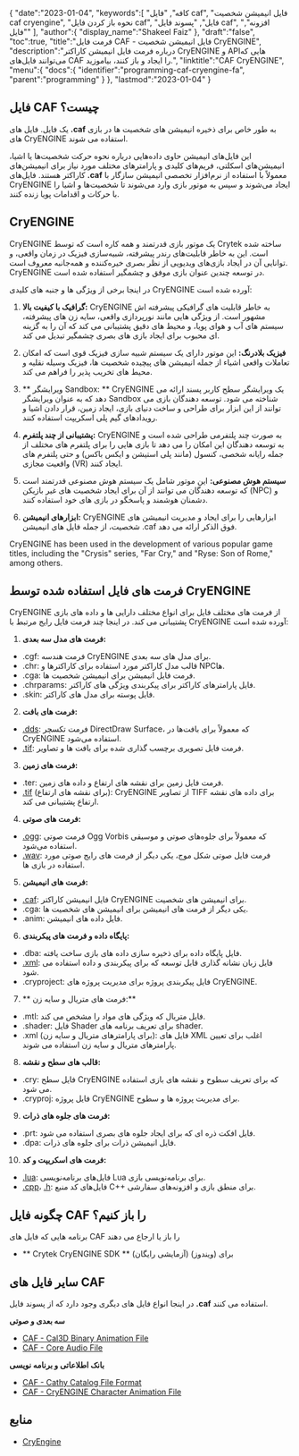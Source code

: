 {
   "date":"2023-01-04",
   "keywords":[
"کافه",
"فایل caf",
"فایل انیمیشن شخصیت caf cryengine",
"نحوه باز کردن فایل caf",
"فایل",
"پسوند فایل caf",
"افزونه",
"فایل"
],
   "author":{
      "display_name":"Shakeel Faiz"
},
   "draft":"false",
   "toc":true,
   "title":"فرمت فایل CAF - فایل انیمیشن شخصیت CryENGINE",
   "description":"درباره فرمت فایل انیمیشن کاراکتر CryENGINE و APIهایی که می‌توانند فایل‌های CAF را ایجاد و باز کنند، بیاموزید.",
   "linktitle":"CAF CryENGINE",
   "menu":{
      "docs":{
         "identifier":"programming-caf-cryengine-fa",
         "parent":"programming"
}
},
   "lastmod":"2023-01-04"
}

## فایل CAF چیست؟

یک فایل. فایل های **.caf** به طور خاص برای ذخیره انیمیشن های شخصیت ها در بازی های CryENGINE استفاده می شوند.

این فایل‌های انیمیشن حاوی داده‌هایی درباره نحوه حرکت شخصیت‌ها یا اشیا، انیمیشن‌های اسکلتی، فریم‌های کلیدی و پارامترهای مختلف مورد نیاز برای انیمیشن‌های کاراکتر هستند. فایل‌های **.caf** معمولاً با استفاده از نرم‌افزار تخصصی انیمیشن سازگار با CryENGINE ایجاد می‌شوند و سپس به موتور بازی وارد می‌شوند تا شخصیت‌ها و اشیا را با حرکات و اقدامات پویا زنده کنند.

## CryENGINE

CryENGINE یک موتور بازی قدرتمند و همه کاره است که توسط Crytek ساخته شده است. این به خاطر قابلیت‌های رندر پیشرفته، شبیه‌سازی فیزیک در زمان واقعی، و توانایی آن در ایجاد بازی‌های ویدیویی از نظر بصری خیره‌کننده و همه‌جانبه معروف است. CryENGINE در توسعه چندین عنوان بازی موفق و چشمگیر استفاده شده است.

در اینجا برخی از ویژگی ها و جنبه های کلیدی CryENGINE آورده شده است:

1.  **گرافیک با کیفیت بالا:** CryENGINE به خاطر قابلیت های گرافیکی پیشرفته اش مشهور است. از ویژگی هایی مانند نورپردازی واقعی، سایه زن های پیشرفته، سیستم های آب و هوای پویا، و محیط های دقیق پشتیبانی می کند که آن را به گزینه ای محبوب برای ایجاد بازی های بصری چشمگیر تبدیل می کند.
    
2.  **فیزیک بلادرنگ:** این موتور دارای یک سیستم شبیه سازی فیزیک قوی است که امکان تعاملات واقعی اشیاء از جمله انیمیشن های پیچیده شخصیت ها، فیزیک وسیله نقلیه و محیط های تخریب پذیر را فراهم می کند.
    
3.  ** ویرایشگر Sandbox: ** CryENGINE یک ویرایشگر سطح کاربر پسند ارائه می دهد که به عنوان ویرایشگر Sandbox شناخته می شود. توسعه دهندگان بازی می توانند از این ابزار برای طراحی و ساخت دنیای بازی، ایجاد زمین، قرار دادن اشیا و رویدادهای گیم پلی اسکریپت استفاده کنند.
    
4.  **پشتیبانی از چند پلتفرم:** CryENGINE به صورت چند پلتفرمی طراحی شده است و به توسعه دهندگان این امکان را می دهد تا بازی هایی را برای پلتفرم های مختلف از جمله رایانه شخصی، کنسول (مانند پلی استیشن و ایکس باکس) و حتی پلتفرم های واقعیت مجازی (VR) ایجاد کنند.
    
5.  **سیستم هوش مصنوعی:** این موتور شامل یک سیستم هوش مصنوعی قدرتمند است که توسعه دهندگان می توانند از آن برای ایجاد شخصیت های غیر بازیکن (NPC) و دشمنان هوشمند و پاسخگو در بازی های خود استفاده کنند.
    
6.  **ابزارهای انیمیشن:** CryENGINE ابزارهایی را برای ایجاد و مدیریت انیمیشن های شخصیت، از جمله فایل های انیمیشن .caf فوق الذکر ارائه می دهد.
    
CryENGINE has been used in the development of various popular game titles, including the "Crysis" series, "Far Cry," and "Ryse: Son of Rome," among others.

## فرمت های فایل استفاده شده توسط CryENGINE

CryENGINE از فرمت های مختلف فایل برای انواع مختلف دارایی ها و داده های بازی پشتیبانی می کند. در اینجا چند فرمت فایل رایج مرتبط با CryENGINE آورده شده است:

1.  **فرمت های مدل سه بعدی:**
    
- .cgf: فرمت هندسه CryENGINE برای مدل های سه بعدی.
- .chr: قالب مدل کاراکتر مورد استفاده برای کاراکترها و NPCها.
- .cga: فرمت فایل انیمیشن برای انیمیشن شخصیت ها.
- .chrparams: فایل پارامترهای کاراکتر برای پیکربندی ویژگی های کاراکتر.
- .skin: فایل پوسته برای مدل های کاراکتر.
2.  **فرمت های بافت:**
    
- [.dds](/image/dds/): فرمت تکسچر DirectDraw Surface، که معمولاً برای بافت‌ها در CryENGINE استفاده می‌شود.
- [.tif](/image/tiff/): فرمت فایل تصویری برچسب گذاری شده برای بافت ها و تصاویر.
3.  **فرمت های زمین:**
    
- .ter: فرمت فایل زمین برای نقشه های ارتفاع و داده های زمین.
- [.tif](/image/tiff/) (برای نقشه های ارتفاع): CryENGINE از تصاویر TIFF برای داده های نقشه ارتفاع پشتیبانی می کند.
4.  **فرمت های صوتی:**
    
- [.ogg](/audio/ogg/): فرمت صوتی Ogg Vorbis که معمولاً برای جلوه‌های صوتی و موسیقی استفاده می‌شود.
- [.wav](/audio/wav/): فرمت فایل صوتی شکل موج، یکی دیگر از فرمت های رایج صوتی مورد استفاده در بازی ها.
5.  **فرمت های انیمیشن:**
    
- [.caf](/database/caf/): فایل انیمیشن کاراکتر CryENGINE برای انیمیشن های شخصیت.
- .cga: یکی دیگر از فرمت های انیمیشن برای انیمیشن های شخصیت ها.
- .anim: فایل داده های انیمیشن.
6.  **پایگاه داده و فرمت های پیکربندی:**
    
- .dba: فایل پایگاه داده برای ذخیره سازی داده های بازی ساخت یافته.
- [.xml](/web/xml/): فایل زبان نشانه گذاری قابل توسعه که برای پیکربندی و داده استفاده می شود.
- .cryproject: فایل پیکربندی پروژه برای مدیریت پروژه های CryENGINE.
7.  ** فرمت های متریال و سایه زن:**
    
- .mtl: فایل متریال که ویژگی های مواد را مشخص می کند.
- .shader: فایل Shader برای تعریف برنامه های shader.
- .xml (برای پارامترهای متریال و سایه زن): فایل های XML اغلب برای تعیین پارامترهای متریال و سایه زن استفاده می شوند.
8.  **قالب های سطح و نقشه:**
    
- .cry: فایل سطح CryENGINE که برای تعریف سطوح و نقشه های بازی استفاده می شود.
- .cryproj: فایل پروژه CryENGINE برای مدیریت پروژه ها و سطوح.
9.  **فرمت های جلوه های ذرات:**
    
- .prt: فایل افکت ذره ای که برای ایجاد جلوه های بصری استفاده می شود.
- .dpa: فایل انیمیشن ذرات برای جلوه های ذرات.
10. **فرمت های اسکریپت و کد:**
    
- [.lua](/programming/lua/): فایل‌های برنامه‌نویسی Lua برای برنامه‌نویسی بازی.
- [.cpp](/programming/cpp/)، [.h](/programming/h/): فایل‌های کد منبع C++ برای منطق بازی و افزونه‌های سفارشی.

## چگونه فایل CAF را باز کنیم؟

برنامه هایی که فایل های CAF را باز یا ارجاع می دهند

- ** Crytek CryENGINE SDK ** (آزمایشی رایگان) برای (ویندوز)

## سایر فایل های CAF

در اینجا انواع فایل های دیگری وجود دارد که از پسوند فایل **.caf** استفاده می کنند.

**سه بعدی و صوتی**
- [CAF - Cal3D Binary Animation File](/3d/caf-cal3d/)
- [CAF - Core Audio File](/audio/caf/)

**بانک اطلاعاتی و برنامه نویسی**
- [CAF - Cathy Catalog File Format](/database/caf/)
- [CAF - CryENGINE Character Animation File](/programming/caf-cryengine/)

## منابع
* [CryEngine](https://en.wikipedia.org/wiki/CryEngine)
